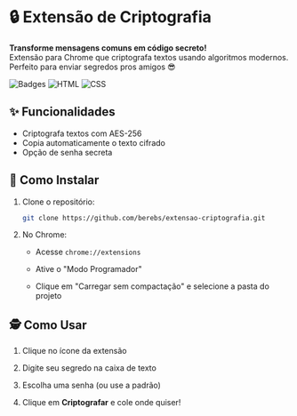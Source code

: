 
# 🔒 Extensão de Criptografia

**Transforme mensagens comuns em código secreto!**  
Extensão para Chrome que criptografa textos usando algoritmos modernos. Perfeito para enviar segredos pros amigos 😎

![Badges](https://img.shields.io/badge/JavaScript-ES6+-yellow?logo=javascript) 
![HTML](https://img.shields.io/badge/HTML-5-E34F26?logo=html5) 
![CSS](https://img.shields.io/badge/CSS-3-1572B6?logo=css3)

## ✨ Funcionalidades
- Criptografa textos com AES-256
- Copia automaticamente o texto cifrado
- Opção de senha secreta 

## 🚀 Como Instalar
1. Clone o repositório:
	```bash
	git clone https://github.com/berebs/extensao-criptografia.git
 
2.  No Chrome:
    
    -   Acesse  `chrome://extensions`
        
    -   Ative o "Modo Programador"
        
    -   Clique em "Carregar sem compactação" e selecione a pasta do projeto
        

## 🕵️ Como Usar

1.  Clique no ícone da extensão
    
2.  Digite seu segredo na caixa de texto
    
3.  Escolha uma senha (ou use a padrão)
    
4.  Clique em  **Criptografar**  e cole onde quiser!
